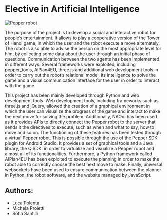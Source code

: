 # Elective in Artificial Intelligence

![Pepper robot](https://www.gizlogic.com/wp-content/uploads/2015/06/Robot-Pepper.jpg)

The purpose of the project is to develop a social and interactive robot for people’s entertainment. It allows to play a cooperative version of the Tower of Hanoi game, in which the user and the robot execute a move alternately. The robot is also able to advise the person on the most appropriate level for him, by collecting some data about the user through an initial phase of questions. Communication between the two agents has been implemented in different ways. Several frameworks were exploited, including pepper_tools, AIPlan4EU, three.js and additional web development tools in order to carry out the robot’s relational model, its intelligence to solve the game and a visual communication interface for the user in order to interact with the game.

This project has been mainly developed through Python and web development tools. Web development tools, including frameworks such as three.js and jQuery, allowed the creation of a graphical environment in which the user can visualize the progress of the game and interact to make the next move for solving the problem. Additionally, NAOqi has been used as it provides APIs to directly connect the Pepper robot to the server that sends it the directives to execute, such as when and what to say, how to move and so on. The functioning of these features has been tested through a virtual Pepper robot. This is possible through the use of the Pepper SDK plugin for Android Studio. It provides a set of graphical tools and a Java library, the QiSDK, in order to virtualize and visualize a Pepper robot and almost all of its functionalities. Furthermore, a Python framework called AIPlan4EU has been exploited to execute the planning in order to make the robot able to correctly choose the best next move to make. Finally, universal websockets have been used to ensure communication between the planner in Python, the robot software, and the website managed by JavaScript.

## Authors:
* Luca Polenta
* Michela Proietti
* Sofia Santilli
